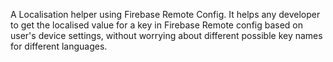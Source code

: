 A Localisation helper using Firebase Remote Config. It helps any developer to get the localised value for a key in Firebase Remote config based on user's device settings, without worrying about different possible key names for different languages.
